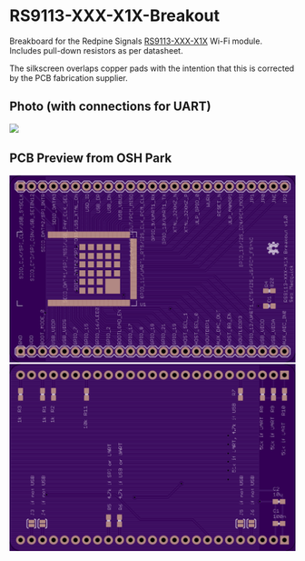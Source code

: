 RS9113-XXX-X1X-Breakout
=======================

Breakboard for the Redpine Signals [RS9113-XXX-X1X](http://www.redpinesignals.com/Modules/Internet_of_Things/Connection_Family/RS9113.php) Wi-Fi module.  Includes pull-down resistors as per datasheet.

The silkscreen overlaps copper pads with the intention that this is corrected by the PCB fabrication supplier.

Photo (with connections for UART)
---------------------------------
<img src="https://raw.githubusercontent.com/xioTechnologies/RS9113-XXX-X1X-Breakout/master/RS9113-XXX-X1X%20Breakout%20Photo.png"/>

PCB Preview from OSH Park
-------------------------
<img src="https://raw.githubusercontent.com/xioTechnologies/RS9113-XXX-X1X-Breakout/master/OSH%20Park%20Preview%20Top.png"/>
<img src="https://raw.githubusercontent.com/xioTechnologies/RS9113-XXX-X1X-Breakout/master/OSH%20Park%20Preview%20Bottom.png"/>
